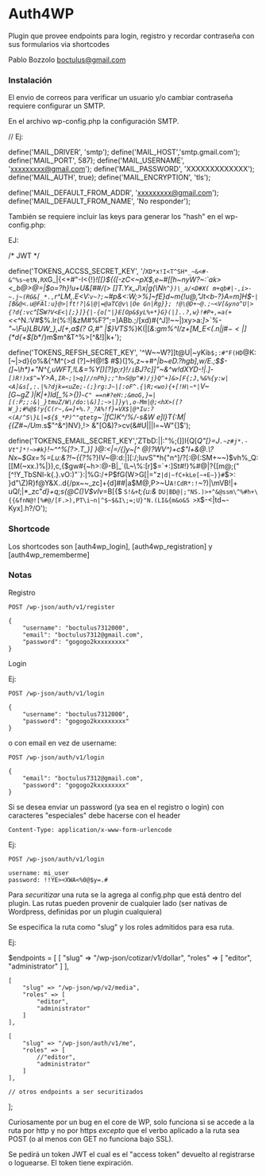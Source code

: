 # Auth4WP

Plugin que provee endpoints para login, registro y recordar contraseña con sus formularios via shortcodes 

Pablo Bozzolo
boctulus@gmail.com


### Instalación

El envio de correos para verificar un usuario y/o cambiar contraseña requiere configurar un SMTP.

En el archivo wp-config.php la configuración SMTP.

// Ej:

define('MAIL_DRIVER', 'smtp');
define('MAIL_HOST','smtp.gmail.com');
define('MAIL_PORT', 587);
define('MAIL_USERNAME', 'xxxxxxxxx@gmail.com');
define('MAIL_PASSWORD', 'XXXXXXXXXXXXX');
define('MAIL_AUTH', true);
define('MAIL_ENCRYPTION', 'tls');

define('MAIL_DEFAULT_FROM_ADDR', 'xxxxxxxxx@gmail.com');
define('MAIL_DEFAULT_FROM_NAME', 'No responder');


También se requiere incluir las keys para generar los "hash" en el wp-config.php:

EJ:

/* 
	JWT 
*/

define('TOKENS_ACCSS_SECRET_KEY', '/`XD*x!I<T^SH*_~&<#-&^%s~etN,RX`G_|{<+#"-I<{!}*![[}${([-zC<~pX$,e~#[[h~nyW?~:`ak><_b@>@=|$o=?h}!u+U&[##/\(> []T.Yx_J\x|g{\N`h^})\_a/<D#X( m+qb#|-,i>-~.j~(RG&[_*.,`r^LM,.E<V:`v~?;`~#p&<:W;>\%\]~fE}d~m{!u@,"Jt<b-?}A=m]H$-`|[B&@<.u@FAl:u}@>|ft!?|&|@|=@aTC@v\|Oe Gn|Rg}}; !@\@D+~@.;~<V[&yno^U|>{?d{:vc`^[S`W?V<E<|[;}]}{|-{o["|}E[Op&$yL%+*}G}(|]..?,w}!#P+,=a(+`<<*^N.:V#$%.lr(%:!|&zM#%F?";=]ABb.;/[xd)#{^J]!~~|)xy>a:*]>`%-"~\Fu}LBUW_},J[+,a$(? G,#" |$}VTS%*}K(|[_&:gm%^I/z+[M_E<(.n|j#$-<|]${*d{+$[b_*/}m$m^&T^%>[^&!]|k+');

define('TOKENS_REFSH_SECRET_KEY', '^W~~W?]]t@U|~yKi`b$;:#"F(HD`@K:[~|>d}{o%&{^M^(>d (?]~H@!$ #$}(]%,z~+#^_|b~eD.?hgb],w/E.;$$-(]~\h*)+"N^{,uWFT,!L&=%Y[)[?}p;r}!`/i`BJ?c]]"~&^w!d_*XYD-!|.]-`[)R!)x$^=`Y>A`,IR~;|>q]//nPh};;"h>S@p^#)/j}Q^+]&>[F{;J,%&%{y:w|<A]&s[,:.|%?djk=<uZe;-(;}rg:J~|[:oF^.{|R;<wo){+[!H\~*|`V~[G~$gZ~)|K|+)ld[%>$_%>{)\)`~C" ==n#?eH:;&moG,}=|[(:P;;:&|_}tmuZ/W\/do:\&)];~>|]}y\,o-Mm|@;<hX>([?W_};#%@$!y{C(r~,&=]+%.?_?A%!f}=VX$|@*Iu:?<(A/^S\}L|=${$_*P)^"qtetg`~`|fC)K^/%/-s&W e]l}T{:M|{{Z#~/Um*.s$"^&^)NV},!> &"[O&\)?>cv(&#U|||l=~W"{]\$');

define('TOKENS_EMAIL_SECRET_KEY','ZTbD:||:"%;(]]I{Q[*Q"[}=J`.~z#j*.-Vt"]*!~>#k}`!~^^%[?>.T_}] }@:<|=/{]y~[^ @)?WV^)+c$"l+&@.\?Nx~$_Gx=%_=Lu:&?!~\{{?%*?}IV~@:d:|][:/;luvS"*h{"n^\]/?[:@(:SM+~~)$vh\%_Q:[[M(~xx.)%|}),c,{$gw#{~h>:@-B|_`(L~\%:[r]$=`+:]St#!}%#@|?{[m@;("[^!Y_TbSNl-k{.}.vO:)"`}:|%G:/+P$fG(W>G[\|="z`|d|~fC+kLe[~+E~}}#`$>: }d"\Z)R}f@Y&X..d{/px~~_zc]+{d]##|a$M@,P>~U`A!CdR*:!`~?)|\mVB!|+ uQ*l*\;|*_zc"*d}+q;s{@C()V$vIv*=B[{$ `S!&+`_t;{u:&_ `DU|BD@|;"NS.)>+^&@ssm\^%#h+\{{&fnN@![%#@/[F.>),PT\i~n|^$~$&I\;=;U}"N.(LI&{m&o&S >X`$-<|td~-Kyx].h?/O');


### Shortcode

Los shortcodes son [auth4wp_login], [auth4wp_registration] y [auth4wp_rememberme]


### Notas

Registro

	POST /wp-json/auth/v1/register

	{
		"username": "boctulus7312000",
		"email": "boctulus7312@gmail.com",
		"password": "gogogo2kxxxxxxxx"
	}

Login

Ej:

	POST /wp-json/auth/v1/login

	{
		"username": "boctulus7312000",
		"password": "gogogo2kxxxxxxxx"
	}

o con email en vez de username:

	POST /wp-json/auth/v1/login

	{
		"email": "boctulus7312@gmail.com",
		"password": "gogogo2kxxxxxxxx"
	}


Si se desea enviar un password (ya sea en el registro o login) con caracteres "especiales" debe hacerse con el header

	Content-Type: application/x-www-form-urlencode

Ej:

	POST /wp-json/auth/v1/login

	username: mi_user
	password: !!YE><XWA<%0@$y=.#


Para *securitizar* una ruta se la agrega al config.php que está dentro del plugin. Las rutas pueden provenir de cualquier lado (ser nativas de Wordpress, definidas por un plugin cualquiera)

Se especifica la ruta como "slug" y los roles admitidos para esa ruta.

Ej:

$endpoints = [
    [
        "slug" => "/wp-json/cotizar/v1/dollar",
        "roles" => [
            "editor", 
            "administrator"
        ]
    ],

    [
        "slug" => "/wp-json/wp/v2/media",
        "roles" => [
            "editor",
            "administrator"
        ]
    ],

    [
        "slug" => "/wp-json/auth/v1/me",
        "roles" => [
            //"editor",
            "administrator"
        ]
    ],

    // otros endpoints a ser securitizados
];

Curiosamente por un bug en el core de WP, solo funciona si se accede a la ruta por http y no por https *excepto* que el verbo aplicado a la ruta sea POST (o al menos con GET no funciona bajo SSL).

Se pedirá un token JWT el cual es el "access token" devuelto al registrarse o loguearse. El token tiene expiración.